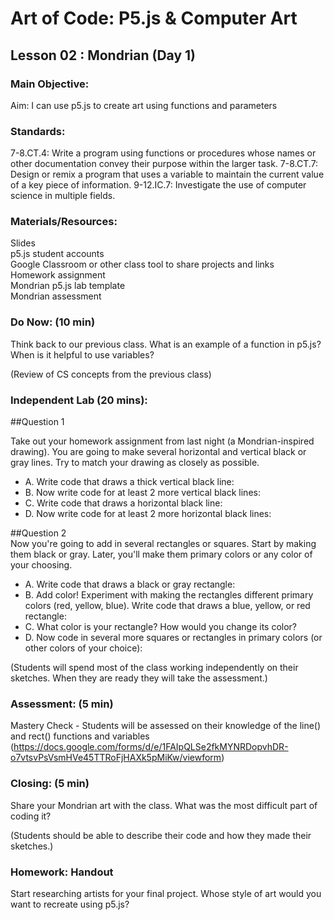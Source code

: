 # Art of Code: P5.js & Computer Art
## Lesson 02 : Mondrian (Day 1)

### Main Objective:

Aim: I can use p5.js to create art using functions and parameters

### Standards:

7-8.CT.4: Write a program using functions or procedures whose names or other documentation convey their purpose within the larger task.
7-8.CT.7: Design or remix a program that uses a variable to maintain the current value of a key piece of information.
9-12.IC.7: Investigate the use of computer science in multiple fields.

### Materials/Resources:

Slides\
p5.js student accounts\
Google Classroom or other class tool to share projects and links\
Homework assignment\
Mondrian p5.js lab template\
Mondrian assessment


### Do Now: (10 min)

Think back to our previous class. What is an example of a function in p5.js? When is it helpful to use variables?

(Review of CS concepts from the previous class)


### Independent Lab (20 mins):

##Question 1

Take out your homework assignment from last night (a Mondrian-inspired drawing). You are going to make several horizontal and vertical black or gray lines. Try to match your drawing as closely as possible.

- A. Write code that draws a thick vertical black line:
- B. Now write code for at least 2 more vertical black lines:
- C. Write code that draws a horizontal black line:
- D. Now write code for at least 2 more horizontal black lines:
  
##Question 2  
Now you're going to add in several rectangles or squares. Start by making them black or gray. Later, you'll make them primary colors or any color of your choosing. 
  
- A. Write code that draws a black or gray rectangle:
- B. Add color! Experiment with making the rectangles different primary colors (red, yellow, blue). Write code that draws a blue, yellow, or red rectangle:
- C. What color is your rectangle? How would you change its color?
- D. Now code in several more squares or rectangles in primary colors (or other colors of your choice):

(Students will spend most of the class working independently on their sketches. When they are ready they will take the assessment.)

### Assessment: (5 min)

Mastery Check - Students will be assessed on their knowledge of the line() and rect() functions and variables (https://docs.google.com/forms/d/e/1FAIpQLSe2fkMYNRDopvhDR-o7vtsvPsVsmHVe45TTRoFjHAXk5pMiKw/viewform)


### Closing: (5 min)

Share your Mondrian art with the class. What was the most difficult part of coding it?

(Students should be able to describe their code and how they made their sketches.)

### Homework: Handout

Start researching artists for your final project. Whose style of art would you want to recreate using p5.js?


